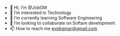 - 👋 Hi, I’m @JobGM
- 👀 I’m interested in Technology
- 🌱 I’m currently learning Software Engineering
- 💞️ I’m looking to collaborate on Softare development
- 📫 How to reach me eyobgmar@gmail.com

<!---
JobGM/JobGM is a ✨ special ✨ repository because its `README.md` (this file) appears on your GitHub profile.
You can click the Preview link to take a look at your changes.
--->
